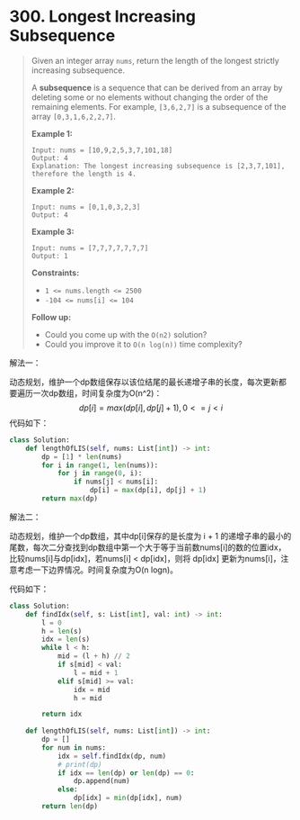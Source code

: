 # 300. Longest Increasing Subsequence

> Given an integer array `nums`, return the length of the longest strictly increasing subsequence.
>
> A **subsequence** is a sequence that can be derived from an array by deleting some or no elements without changing the order of the remaining elements. For example, `[3,6,2,7]` is a subsequence of the array `[0,3,1,6,2,2,7]`.
>
>  
>
> **Example 1:**
>
> ```
> Input: nums = [10,9,2,5,3,7,101,18]
> Output: 4
> Explanation: The longest increasing subsequence is [2,3,7,101], therefore the length is 4.
> ```
>
> **Example 2:**
>
> ```
> Input: nums = [0,1,0,3,2,3]
> Output: 4
> ```
>
> **Example 3:**
>
> ```
> Input: nums = [7,7,7,7,7,7,7]
> Output: 1
> ```
>
>  
>
> **Constraints:**
>
> - `1 <= nums.length <= 2500`
> - `-104 <= nums[i] <= 104`
>
>  
>
> **Follow up:**
>
> - Could you come up with the `O(n2)` solution?
> - Could you improve it to `O(n log(n))` time complexity?

解法一：

动态规划，维护一个dp数组保存以该位结尾的最长递增子串的长度，每次更新都要遍历一次dp数组，时间复杂度为O(n^2)：
$$
dp[i]=max(dp[i],dp[j]+1),0<=j<i
$$
代码如下：

```python
class Solution:
    def lengthOfLIS(self, nums: List[int]) -> int:
        dp = [1] * len(nums)
        for i in range(1, len(nums)):
            for j in range(0, i):
                if nums[j] < nums[i]:
                    dp[i] = max(dp[i], dp[j] + 1)
        return max(dp)
```

解法二：

动态规划，维护一个dp数组，其中dp[i]保存的是长度为 i + 1 的递增子串的最小的尾数，每次二分查找到dp数组中第一个大于等于当前数nums[i]的数的位置idx，比较nums[i]与dp[idx]，若nums[i] < dp[idx]，则将 dp[idx] 更新为nums[i]，注意考虑一下边界情况。时间复杂度为O(n logn)。

代码如下：

```python
class Solution:
    def findIdx(self, s: List[int], val: int) -> int:
        l = 0
        h = len(s)
        idx = len(s)
        while l < h:
            mid = (l + h) // 2
            if s[mid] < val:
                l = mid + 1
            elif s[mid] >= val:
                idx = mid
                h = mid

        return idx
    
    def lengthOfLIS(self, nums: List[int]) -> int:
        dp = []
        for num in nums:
            idx = self.findIdx(dp, num)
            # print(dp)
            if idx == len(dp) or len(dp) == 0:
                dp.append(num)
            else:
                dp[idx] = min(dp[idx], num)
        return len(dp)
            
```

